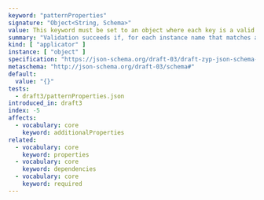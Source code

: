 ```yaml
---
keyword: "patternProperties"
signature: "Object<String, Schema>"
value: This keyword must be set to an object where each key is a valid [ECMA-262](https://www.ecma-international.org/publications-and-standards/standards/ecma-262/) regular expression and each value is a valid JSON Schema
summary: "Validation succeeds if, for each instance name that matches any regular expressions that appear as a property name in this keyword's value, the child instance for that name successfully validates against each schema that corresponds to a matching regular expression."
kind: [ "applicator" ]
instance: [ "object" ]
specification: "https://json-schema.org/draft-03/draft-zyp-json-schema-03.pdf#5.3"
metaschema: "http://json-schema.org/draft-03/schema#"
default:
  value: "{}"
tests:
  - draft3/patternProperties.json
introduced_in: draft3
index: -5
affects:
  - vocabulary: core
    keyword: additionalProperties
related:
  - vocabulary: core
    keyword: properties
  - vocabulary: core
    keyword: dependencies
  - vocabulary: core
    keyword: required
---
```

